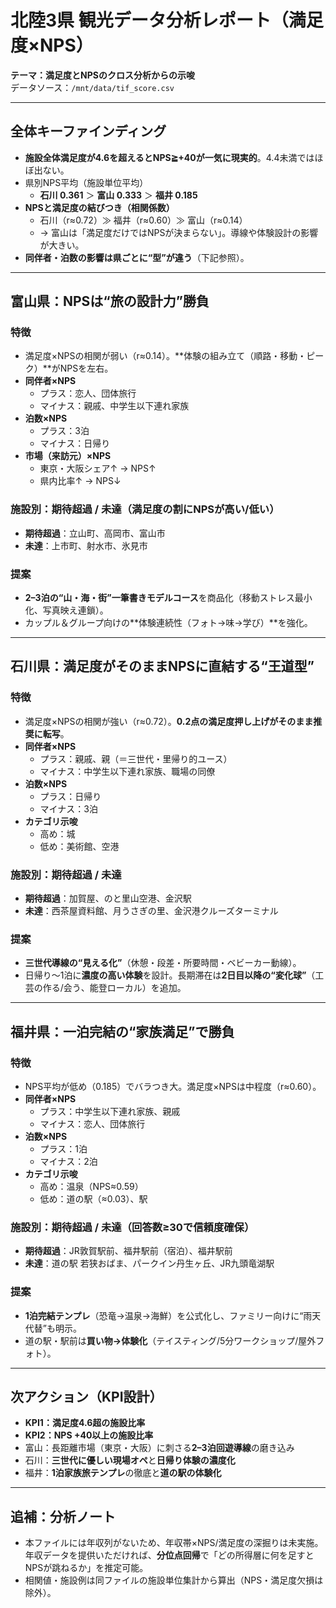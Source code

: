 # 北陸3県 観光データ分析レポート（満足度×NPS）
**テーマ：満足度とNPSのクロス分析からの示唆**  
データソース：`/mnt/data/tif_score.csv`

---

## 全体キーファインディング
- **施設全体満足度が4.6を超えるとNPS≧+40が一気に現実的**。4.4未満ではほぼ出ない。
- 県別NPS平均（施設単位平均）  
  - **石川 0.361** ＞ **富山 0.333** ＞ **福井 0.185**
- **NPSと満足度の結びつき（相関係数）**  
  - 石川（r≈0.72）≫ 福井（r≈0.60）≫ 富山（r≈0.14）  
  - → 富山は「満足度だけではNPSが決まらない」。導線や体験設計の影響が大きい。
- **同伴者・泊数の影響は県ごとに“型”が違う**（下記参照）。

---

## 富山県：NPSは“旅の設計力”勝負
### 特徴
- 満足度×NPSの相関が弱い（r≈0.14）。**体験の組み立て（順路・移動・ピーク）**がNPSを左右。
- **同伴者×NPS**
  - プラス：恋人、団体旅行
  - マイナス：親戚、中学生以下連れ家族
- **泊数×NPS**
  - プラス：3泊
  - マイナス：日帰り
- **市場（来訪元）×NPS**
  - 東京・大阪シェア↑ → NPS↑
  - 県内比率↑ → NPS↓

### 施設別：期待超過 / 未達（満足度の割にNPSが高い/低い）
- **期待超過**：立山町、高岡市、富山市
- **未達**：上市町、射水市、氷見市

### 提案
- **2–3泊の“山・海・街”一筆書きモデルコース**を商品化（移動ストレス最小化、写真映え連鎖）。
- カップル＆グループ向けの**体験連続性（フォト→味→学び）**を強化。

---

## 石川県：満足度がそのままNPSに直結する“王道型”
### 特徴
- 満足度×NPSの相関が強い（r≈0.72）。**0.2点の満足度押し上げがそのまま推奨に転写**。
- **同伴者×NPS**
  - プラス：親戚、親（＝三世代・里帰り的ユース）
  - マイナス：中学生以下連れ家族、職場の同僚
- **泊数×NPS**
  - プラス：日帰り
  - マイナス：3泊
- **カテゴリ示唆**
  - 高め：城
  - 低め：美術館、空港

### 施設別：期待超過 / 未達
- **期待超過**：加賀屋、のと里山空港、金沢駅
- **未達**：西茶屋資料館、月うさぎの里、金沢港クルーズターミナル

### 提案
- **三世代導線の“見える化”**（休憩・段差・所要時間・ベビーカー動線）。
- 日帰り〜1泊に**濃度の高い体験**を設計。長期滞在は**2日目以降の“変化球”**（工芸の作る/会う、能登ローカル）を追加。

---

## 福井県：一泊完結の“家族満足”で勝負
### 特徴
- NPS平均が低め（0.185）でバラつき大。満足度×NPSは中程度（r≈0.60）。
- **同伴者×NPS**
  - プラス：中学生以下連れ家族、親戚
  - マイナス：恋人、団体旅行
- **泊数×NPS**
  - プラス：1泊
  - マイナス：2泊
- **カテゴリ示唆**
  - 高め：温泉（NPS≈0.59）
  - 低め：道の駅（≈0.03）、駅

### 施設別：期待超過 / 未達（回答数≥30で信頼度確保）
- **期待超過**：JR敦賀駅前、福井駅前（宿泊）、福井駅前
- **未達**：道の駅 若狭おばま、パークイン丹生ヶ丘、JR九頭竜湖駅

### 提案
- **1泊完結テンプレ**（恐竜→温泉→海鮮）を公式化し、ファミリー向けに“雨天代替”も明示。
- 道の駅・駅前は**買い物→体験化**（テイスティング/5分ワークショップ/屋外フォト）。

---

## 次アクション（KPI設計）
- **KPI1：満足度4.6超の施設比率**
- **KPI2：NPS +40以上の施設比率**
- 富山：長距離市場（東京・大阪）に刺さる**2–3泊回遊導線**の磨き込み
- 石川：**三世代に優しい現場オペ**と**日帰り体験の濃度化**
- 福井：**1泊家族旅テンプレ**の徹底と**道の駅の体験化**

---

## 追補：分析ノート
- 本ファイルには年収列がないため、年収帯×NPS/満足度の深掘りは未実施。年収データを提供いただければ、**分位点回帰**で「どの所得層に何を足すとNPSが跳ねるか」を推定可能。
- 相関値・施設例は同ファイルの施設単位集計から算出（NPS・満足度欠損は除外）。
